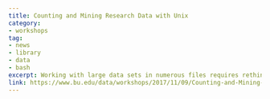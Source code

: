 ```yaml
---
title: Counting and Mining Research Data with Unix 
category:
- workshops
tag: 
- news
- library
- data
- bash
excerpt: Working with large data sets in numerous files requires rethinking how you approach your initial analysis. Using the <a title="Programming Historian" href="https://programminghistorian.org">Programming Historian</a> lesson "<a title="Counting and Mining Research Data with Unix" href="https://programminghistorian.org/lessons/research-data-with-unix">Counting and Mining Research Data with Unix</a>" this session will give you a few tools to analyze your data sets in a way that simply cannot be done using a spreadsheet program like Libre Office or Excel. In this session you will learn&colon;<br><br>+ How to generate counts across files<br>+ How to use grep to mine data<br>+ How to conduct basic data transformations<br>+ Why you should properly manage your data<br><br>Installation guides and "office hours" for assistance will be provided after registration.<br><br>Join us in Mugar Library's Estin Room (room 302) at 12:30. Space is limited. Attendees will need to bring their own laptop in order to fully participate.<br><br> Date&colon; Nov. 9, 2017 <br> Location&colon; Mugar Library Estin Room (302) <br>Time&colon; 12:30-1:30<br><br> <a class="btn-lg btn-success" role="button" href="https://forms.office.com/Pages/ResponsePage.aspx?id=zDJ91SHBj0iwe9_nBWgMcZ065r6Cdk5BvRcFWPtpp_ZUQ0NHQ1lHUk1QWkE2VEU0SFZYRVA2SDhLTC4u">Register</a>
link: https://www.bu.edu/data/workshops/2017/11/09/Counting-and-Mining-Research-Data-With-Unix.html
---
```

